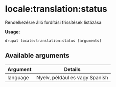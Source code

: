 # locale:translation:status
Rendelkezésre álló fordítási frissítések listázása

**Usage:**
```
drupal locale:translation:status [arguments]
```

## Available arguments
Argument | Details
---------|-------------
language | Nyelv, például es vagy Spanish
